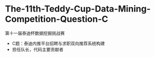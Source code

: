 # The-11th-Teddy-Cup-Data-Mining-Competition-Question-C
第十一届泰迪杯数据挖掘挑战赛
+ C题：泰迪内推平台招聘与求职双向推荐系统构建
+ 担任队长，代码主要贡献者
